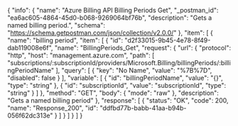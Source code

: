 {
  "info": {
    "name": "Azure Billing API Billing Periods Get",
    "_postman_id": "ea6ac605-4864-45d0-b068-9269064bf76b",
    "description": "Gets a named billing period.",
    "schema": "https://schema.getpostman.com/json/collection/v2.0.0/"
  },
  "item": [
    {
      "name": "billing period",
      "item": [
        {
          "id": "d2f33015-9b45-4e78-8f49-dab119008e6f",
          "name": "BillingPeriods_Get",
          "request": {
            "url": {
              "protocol": "http",
              "host": "management.azure.com",
              "path": [
                "subscriptions/:subscriptionId/providers/Microsoft.Billing/billingPeriods/:billingPeriodName"
              ],
              "query": [
                {
                  "key": "No Name",
                  "value": "%7B%7D",
                  "disabled": false
                }
              ],
              "variable": [
                {
                  "id": "billingPeriodName",
                  "value": "{}",
                  "type": "string"
                },
                {
                  "id": "subscriptionId",
                  "value": "subscriptionId",
                  "type": "string"
                }
              ]
            },
            "method": "GET",
            "body": {
              "mode": "raw"
            },
            "description": "Gets a named billing period"
          },
          "response": [
            {
              "status": "OK",
              "code": 200,
              "name": "Response_200",
              "id": "ddfbd77b-babb-41aa-b94b-056f62dc313e"
            }
          ]
        }
      ]
    }
  ]
}